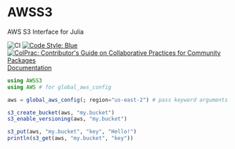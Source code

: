 # AWSS3

AWS S3 Interface for Julia

![CI](https://github.com/JuliaCloud/AWSS3.jl/workflows/CI/badge.svg)
[![Code Style: Blue](https://img.shields.io/badge/code%20style-blue-4495d1.svg)](https://github.com/invenia/BlueStyle)
[![ColPrac: Contributor's Guide on Collaborative Practices for Community Packages](https://img.shields.io/badge/ColPrac-Contributor's%20Guide-blueviolet)](https://github.com/SciML/ColPrac)
[Documentation](https://juliacloud.github.io/AWSCore.jl/build/AWSS3.html)

```julia
using AWSS3
using AWS # for global_aws_config

aws = global_aws_config(; region="us-east-2") # pass keyword arguments to change defaults

s3_create_bucket(aws, "my.bucket")
s3_enable_versioning(aws, "my.bucket")

s3_put(aws, "my.bucket", "key", "Hello!")
println(s3_get(aws, "my.bucket", "key"))
```
